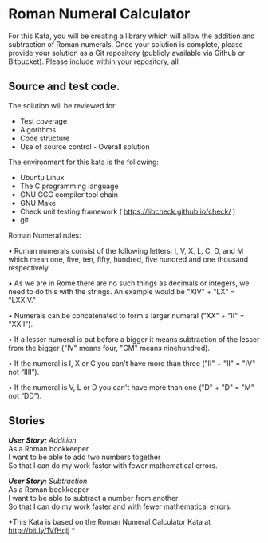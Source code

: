 # Roman Numeral Calculator

For this Kata, you will be creating a library which will allow the addition and subtraction of
Roman numerals. Once your solution is complete, please provide your solution as a Git
repository (publicly available via Github or Bitbucket). Please include within your repository, all

## Source and test code.

The solution will be reviewed for:
  - Test coverage
  - Algorithms
  - Code structure
  - Use of source control - Overall solution

The environment for this kata is the following:
  - Ubuntu Linux
  - The C programming language
  - GNU GCC compiler tool chain
  - GNU Make
  - Check unit testing framework ( https://libcheck.github.io/check/ )
  - git

Roman Numeral rules:

  • Roman numerals consist of the following letters: I, V, X, L, C, D, and M which mean one, five, ten, fifty, hundred, five hundred and one thousand respectively.

  • As we are in Rome there are no such things as decimals or integers, we need to do this with the strings. An example would be "XIV" + "LX" = "LXXIV."

  • Numerals can be concatenated to form a larger numeral ("XX" + "II" = "XXII").

  • If a lesser numeral is put before a bigger it means subtraction of the lesser from the bigger ("IV" means four, "CM" means ninehundred).

  • If the numeral is I, X or C you can't have more than three ("II" + "II" = "IV" not “IIII”).

  • If the numeral is V, L or D you can't have more than one ("D" + "D" = "M" not “DD”).

## Stories

 ***User Story:** Addition*    
     As a Roman bookkeeper    
     I want to be able to add two numbers together    
     So that I can do my work faster with fewer mathematical errors.    

 ***User Story:** Subtraction*    
     As a Roman bookkeeper    
     I want to be able to subtract a number from another    
     So that I can do my work faster and with fewer mathematical errors.    

*This Kata is based on the Roman Numeral Calculator Kata at http://bit.ly/1VfHqlj *
